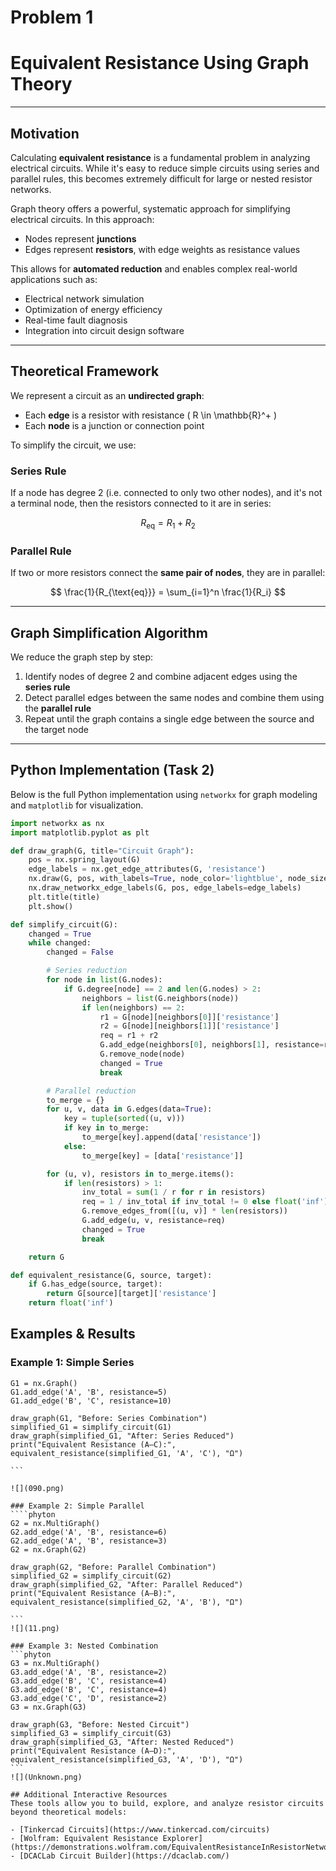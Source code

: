 # Problem 1
#  Equivalent Resistance Using Graph Theory

---

## Motivation

Calculating **equivalent resistance** is a fundamental problem in analyzing electrical circuits. While it's easy to reduce simple circuits using series and parallel rules, this becomes extremely difficult for large or nested resistor networks.

Graph theory offers a powerful, systematic approach for simplifying electrical circuits. In this approach:

- Nodes represent **junctions**
- Edges represent **resistors**, with edge weights as resistance values

This allows for **automated reduction** and enables complex real-world applications such as:

- Electrical network simulation
- Optimization of energy efficiency
- Real-time fault diagnosis
- Integration into circuit design software

---

## Theoretical Framework

We represent a circuit as an **undirected graph**:

- Each **edge** is a resistor with resistance \( R \in \mathbb{R}^+ \)
- Each **node** is a junction or connection point

To simplify the circuit, we use:

### Series Rule

If a node has degree 2 (i.e. connected to only two other nodes), and it's not a terminal node, then the resistors connected to it are in series:

$$
R_{\text{eq}} = R_1 + R_2
$$

### Parallel Rule

If two or more resistors connect the **same pair of nodes**, they are in parallel:

$$
\frac{1}{R_{\text{eq}}} = \sum_{i=1}^n \frac{1}{R_i}
$$

---

## Graph Simplification Algorithm

We reduce the graph step by step:

1. Identify nodes of degree 2 and combine adjacent edges using the **series rule**
2. Detect parallel edges between the same nodes and combine them using the **parallel rule**
3. Repeat until the graph contains a single edge between the source and the target node

---

## Python Implementation (Task 2)

Below is the full Python implementation using `networkx` for graph modeling and `matplotlib` for visualization.

```python
import networkx as nx
import matplotlib.pyplot as plt

def draw_graph(G, title="Circuit Graph"):
    pos = nx.spring_layout(G)
    edge_labels = nx.get_edge_attributes(G, 'resistance')
    nx.draw(G, pos, with_labels=True, node_color='lightblue', node_size=1000)
    nx.draw_networkx_edge_labels(G, pos, edge_labels=edge_labels)
    plt.title(title)
    plt.show()

def simplify_circuit(G):
    changed = True
    while changed:
        changed = False

        # Series reduction
        for node in list(G.nodes):
            if G.degree[node] == 2 and len(G.nodes) > 2:
                neighbors = list(G.neighbors(node))
                if len(neighbors) == 2:
                    r1 = G[node][neighbors[0]]['resistance']
                    r2 = G[node][neighbors[1]]['resistance']
                    req = r1 + r2
                    G.add_edge(neighbors[0], neighbors[1], resistance=req)
                    G.remove_node(node)
                    changed = True
                    break

        # Parallel reduction
        to_merge = {}
        for u, v, data in G.edges(data=True):
            key = tuple(sorted((u, v)))
            if key in to_merge:
                to_merge[key].append(data['resistance'])
            else:
                to_merge[key] = [data['resistance']]

        for (u, v), resistors in to_merge.items():
            if len(resistors) > 1:
                inv_total = sum(1 / r for r in resistors)
                req = 1 / inv_total if inv_total != 0 else float('inf')
                G.remove_edges_from([(u, v)] * len(resistors))
                G.add_edge(u, v, resistance=req)
                changed = True
                break

    return G

def equivalent_resistance(G, source, target):
    if G.has_edge(source, target):
        return G[source][target]['resistance']
    return float('inf')
```
## Examples & Results

### Example 1: Simple Series
````phyton
G1 = nx.Graph()
G1.add_edge('A', 'B', resistance=5)
G1.add_edge('B', 'C', resistance=10)

draw_graph(G1, "Before: Series Combination")
simplified_G1 = simplify_circuit(G1)
draw_graph(simplified_G1, "After: Series Reduced")
print("Equivalent Resistance (A–C):", equivalent_resistance(simplified_G1, 'A', 'C'), "Ω")

```

![](090.png)

### Example 2: Simple Parallel
````phyton
G2 = nx.MultiGraph()
G2.add_edge('A', 'B', resistance=6)
G2.add_edge('A', 'B', resistance=3)
G2 = nx.Graph(G2)

draw_graph(G2, "Before: Parallel Combination")
simplified_G2 = simplify_circuit(G2)
draw_graph(simplified_G2, "After: Parallel Reduced")
print("Equivalent Resistance (A–B):", equivalent_resistance(simplified_G2, 'A', 'B'), "Ω")

```
![](11.png)

### Example 3: Nested Combination
```phyton
G3 = nx.MultiGraph()
G3.add_edge('A', 'B', resistance=2)
G3.add_edge('B', 'C', resistance=4)
G3.add_edge('B', 'C', resistance=4)
G3.add_edge('C', 'D', resistance=2)
G3 = nx.Graph(G3)

draw_graph(G3, "Before: Nested Circuit")
simplified_G3 = simplify_circuit(G3)
draw_graph(simplified_G3, "After: Nested Reduced")
print("Equivalent Resistance (A–D):", equivalent_resistance(simplified_G3, 'A', 'D'), "Ω")
```
![](Unknown.png)

## Additional Interactive Resources
These tools allow you to build, explore, and analyze resistor circuits beyond theoretical models:

- [Tinkercad Circuits](https://www.tinkercad.com/circuits)
- [Wolfram: Equivalent Resistance Explorer](https://demonstrations.wolfram.com/EquivalentResistanceInResistorNetworks/)
- [DCACLab Circuit Builder](https://dcaclab.com/)
